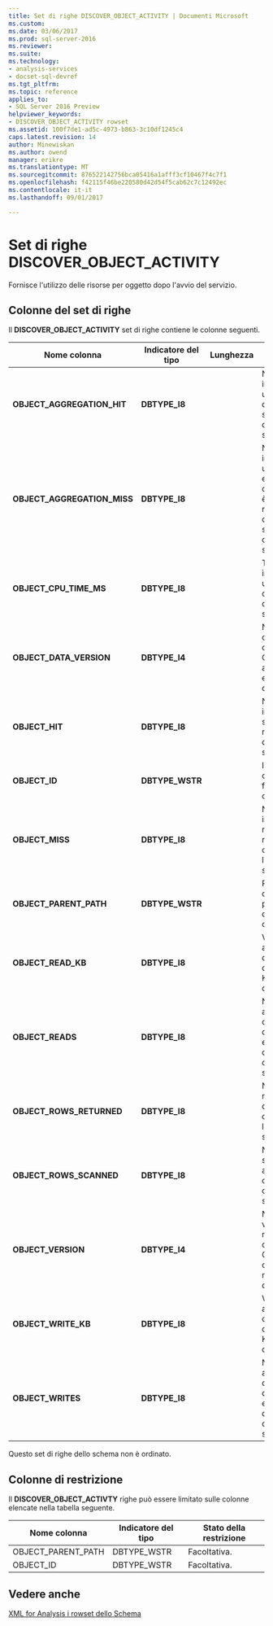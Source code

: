 ```yaml
---
title: Set di righe DISCOVER_OBJECT_ACTIVITY | Documenti Microsoft
ms.custom: 
ms.date: 03/06/2017
ms.prod: sql-server-2016
ms.reviewer: 
ms.suite: 
ms.technology:
- analysis-services
- docset-sql-devref
ms.tgt_pltfrm: 
ms.topic: reference
applies_to:
- SQL Server 2016 Preview
helpviewer_keywords:
- DISCOVER_OBJECT_ACTIVITY rowset
ms.assetid: 100f7de1-ad5c-4973-b863-3c10df1245c4
caps.latest.revision: 14
author: Minewiskan
ms.author: owend
manager: erikre
ms.translationtype: MT
ms.sourcegitcommit: 876522142756bca05416a1afff3cf10467f4c7f1
ms.openlocfilehash: f42115f46be220580d42d54f5cab62c7c12492ec
ms.contentlocale: it-it
ms.lasthandoff: 09/01/2017

---
```

# <a name="discoverobjectactivity-rowset"></a>Set di righe DISCOVER_OBJECT_ACTIVITY
  Fornisce l'utilizzo delle risorse per oggetto dopo l'avvio del servizio.  
  
## <a name="rowset-columns"></a>Colonne del set di righe  
 Il **DISCOVER_OBJECT_ACTIVITY** set di righe contiene le colonne seguenti.  
  
|Nome colonna|Indicatore del tipo|Lunghezza|Description|  
|-----------------|--------------------|------------|-----------------|  
|**OBJECT_AGGREGATION_HIT**|**DBTYPE_I8**||Numero di volte in cui un'aggregazione dell'oggetto è stata raggiunta dopo l'avvio del servizio.|  
|**OBJECT_AGGREGATION_MISS**|**DBTYPE_I8**||Numero di volte in cui un'aggregazione esistente dell'oggetto non è stata raggiunta, ovvero non è stata utilizzata, dopo l'avvio del servizio.|  
|**OBJECT_CPU_TIME_MS**|**DBTYPE_I8**||Tempo di CPU, in millisecondi, utilizzato dall'oggetto dopo l'avvio del servizio.|  
|**OBJECT_DATA_VERSION**|**DBTYPE_I4**||Numero di derivazione dei dati nell'oggetto. Questo numero aumenta ad ogni elaborazione dell'oggetto.|  
|**OBJECT_HIT**|**DBTYPE_I8**||Numero di volte in cui l'oggetto è stato raggiunto nella cache dopo l'avvio del servizio.|  
|**OBJECT_ID**|**DBTYPE_WSTR**||ID dell'oggetto come definito in fase di creazione.|  
|**OBJECT_MISS**|**DBTYPE_I8**||Numero di volte in cui l'oggetto non è stato raggiunto nella cache dopo l'avvio del servizio.|  
|**OBJECT_PARENT_PATH**|**DBTYPE_WSTR**||Percorso dell'elemento padre dell'oggetto corrente.|  
|**OBJECT_READ_KB**|**DBTYPE_I8**||Valore accumulato dei dati letti dall'oggetto, in KB, dopo l'avvio del servizio.|  
|**OBJECT_READS**|**DBTYPE_I8**||Numero accumulato delle operazioni di lettura eseguite dall'oggetto dopo l'avvio del servizio.|  
|**OBJECT_ROWS_RETURNED**|**DBTYPE_I8**||Numero di righe restituite dall'oggetto al chiamante dopo l'avvio del servizio.|  
|**OBJECT_ROWS_SCANNED**|**DBTYPE_I8**||Numero di righe sottoposte ad analisi dall'oggetto dopo l'avvio del servizio.|  
|**OBJECT_VERSION**|**DBTYPE_I4**||Numero di versione dei metadati dell'oggetto. Questo numero cambia ad ogni modifica dell'oggetto.|  
|**OBJECT_WRITE_KB**|**DBTYPE_I8**||Valore accumulato dei dati scritti dall'oggetto, in KB, dopo l'avvio del servizio.|  
|**OBJECT_WRITES**|**DBTYPE_I8**||Numero accumulato delle operazioni di scrittura eseguite dall'oggetto dopo l'avvio del servizio.|  
  
 Questo set di righe dello schema non è ordinato.  
  
## <a name="restriction-columns"></a>Colonne di restrizione  
 Il **DISCOVER_OBJECT_ACTIVTY** righe può essere limitato sulle colonne elencate nella tabella seguente.  
  
|Nome colonna|Indicatore del tipo|Stato della restrizione|  
|-----------------|--------------------|-----------------------|  
|OBJECT_PARENT_PATH|DBTYPE_WSTR|Facoltativa.|  
|OBJECT_ID|DBTYPE_WSTR|Facoltativa.|  
  
## <a name="see-also"></a>Vedere anche  
 [XML for Analysis i rowset dello Schema](../../../analysis-services/schema-rowsets/xml/xml-for-analysis-schema-rowsets.md)  
  
  
